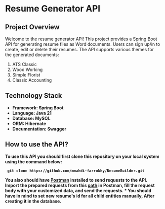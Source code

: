 # Resume Generator API
## Project Overview
Welcome to the resume generator API!
This project provides a Spring Boot API for generating resume files as Word documents. Users can sign up/in to create, edit or delete their resumes.
The API supports various themes for the generated documents:
  1. ATS Classic
  2. Wood Working
  3. Simple Florist
  4. Classic Accounting

## Technology Stack
* <strong>Framework<strong>: Spring Boot
* <strong>Language<strong>: Java 21
* <strong>Database<strong>: MySQL
* <strong>ORM<strong>: Hibernate
* <strong>Documentation<strong>: Swagger

## How to use the API?
To use this API you should first clone this repository on your local system using the command below:

``` git clone https://github.com/mmahdi-farrokhy/ResumeBuilder.git```

You also should have [Postman](https://dl.pstmn.io/download/latest/win64) installed to send requests to the API.
Import the prepared requests from this [path](https://github.com/mmahdi-farrokhy/ResumeBuilder/blob/main/Postman%20Request%20Collection.json) in Postman, fill the request body with your customized data, and send the requests.
    * You should have in mind to set new resume's id for all child entities manually, After creating it in the database.
